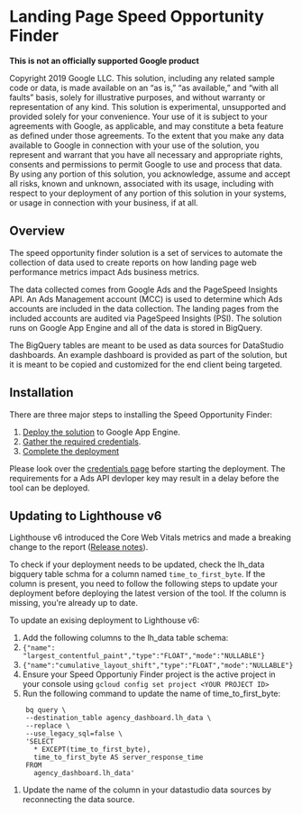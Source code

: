 # Landing Page Speed Opportunity Finder

**This is not an officially supported Google product**

Copyright 2019 Google LLC. This solution, including any related sample code or 
data, is made available on an “as is,” “as available,” and “with all faults” 
basis, solely for illustrative purposes, and without warranty or representation 
of any kind. This solution is experimental, unsupported and provided solely for 
your convenience. Your use of it is subject to your agreements with Google, as 
applicable, and may constitute a beta feature as defined under those agreements. 
To the extent that you make any data available to Google in connection with your 
use of the solution, you represent and warrant that you have all necessary and 
appropriate rights, consents and permissions to permit Google to use and process
that data. By using any portion of this solution, you acknowledge, assume and 
accept all risks, known and unknown, associated with its usage, including with 
respect to your deployment of any portion of this solution in your systems, or
usage in connection with your business, if at all.

## Overview

The speed opportunity finder solution is a set of services to automate the 
collection of data used to create reports on how landing page web performance
metrics impact Ads business metrics.

The data collected comes from Google Ads and the PageSpeed Insights API. An Ads 
Management account (MCC) is used to determine which Ads accounts are included in
the data collection. The landing pages from the included accounts are audited 
via PageSpeed Insights (PSI). The solution runs on Google App Engine and all of 
the data is stored in BigQuery.

The BigQuery tables are meant to be used as data sources for DataStudio 
dashboards. An example dashboard is provided as part of the solution, but it is 
meant to be copied and customized for the end client being targeted.

## Installation
There are three major steps to installing the Speed Opportunity Finder:

1. [Deploy the solution](https://google.github.io/speed-opportunity-finder/deploy.html) to Google App Engine.
1. [Gather the required credentials](https://google.github.io/speed-opportunity-finder/credentials.html).
1. [Complete the deployment](https://google.github.io/speed-opportunity-finder/deploy.html#finish-deployment)

Please look over the [credentials page](https://google.github.io/speed-opportunity-finder/credentials.html)
before starting the deployment. The requirements for a Ads API devloper key may 
result in a delay before the tool can be deployed.

## Updating to Lighthouse v6

Lighthouse v6 introduced the Core Web Vitals metrics and made a breaking change
to the report ([Release notes](https://github.com/GoogleChrome/lighthouse/releases/tag/v6.0.0)). 

To check if your deployment needs to be updated, check the lh_data bigquery 
table schma for a column named `time_to_first_byte`. If the column is present,
you need to follow the following steps to update your deployment before 
deploying the latest version of the tool. If the column is missing, you're 
already up to date.

To update an exising deployment to Lighthouse v6:
1. Add the following columns to the lh_data table schema:
  1. `{"name": "largest_contentful_paint","type":"FLOAT","mode":"NULLABLE"}`
  1. `{"name":"cumulative_layout_shift","type":"FLOAT","mode":"NULLABLE"}`
1. Ensure your Speed Opportuniy Finder project is the active project in your
console using `gcloud config set project <YOUR PROJECT ID>`
1. Run the following command to update the name of time_to_first_byte: 
```
    bq query \
    --destination_table agency_dashboard.lh_data \
    --replace \
    --use_legacy_sql=false \
    'SELECT
      * EXCEPT(time_to_first_byte),
      time_to_first_byte AS server_response_time
    FROM
      agency_dashboard.lh_data'
```
1. Update the name of the column in your datastudio data sources by reconnecting
the data source.
